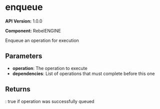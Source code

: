 # enqueue

**API Version:** 1.0.0

**Component:** RebelENGINE

Enqueue an operation for execution

## Parameters

- **operation**: The operation to execute
- **dependencies**: List of operations that must complete before this one

## Returns

: true if operation was successfully queued

